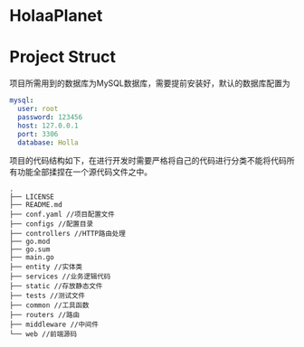 # HolaaPlanet

# 

# Project Struct

项目所需用到的数据库为MySQL数据库，需要提前安装好，默认的数据库配置为
```yaml
mysql:
  user: root
  password: 123456
  host: 127.0.0.1
  port: 3306
  database: Holla
```
项目的代码结构如下，在进行开发时需要严格将自己的代码进行分类不能将代码所有功能全部揉捏在一个源代码文件之中。

```Shell
.
├── LICENSE
├── README.md
├── conf.yaml //项目配置文件
├── configs //配置目录
├── controllers //HTTP路由处理
├── go.mod
├── go.sum
├── main.go
├── entity //实体类
├── services //业务逻辑代码
├── static //存放静态文件
├── tests //测试文件
├── common //工具函数
├── routers //路由
├── middleware //中间件
└── web //前端源码
```

